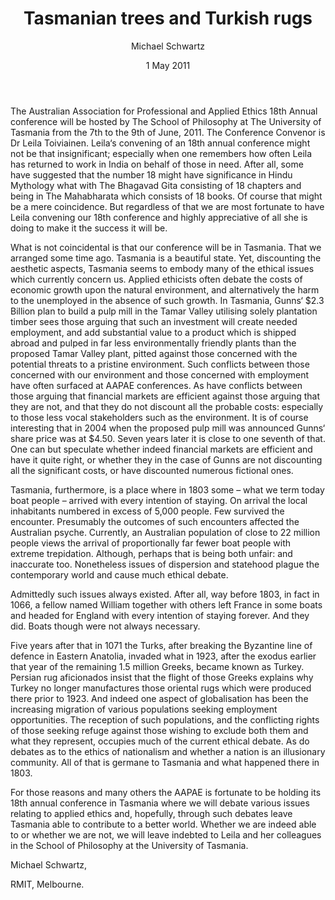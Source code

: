 ﻿---
layout: post
title:  Tasmanian trees and Turkish rugs
date:   1 May 2011
author: Michael Schwartz 
categories: australian-ethics
---

The Australian Association for Professional and Applied Ethics 18th Annual conference will be hosted by The School of Philosophy at The University of Tasmania from the 7th to the 9th of June, 2011. The Conference Convenor is Dr Leila Toiviainen. Leila‘s convening of an 18th annual conference might not be that insignificant; especially when one remembers how often Leila has returned to work in India on behalf of those in need. After all, some have suggested that the number 18 might have significance in Hindu Mythology what with The Bhagavad Gita consisting of 18 chapters and being in The Mahabharata which consists of 18 books. Of course that might be a mere coincidence. But regardless of that we are most fortunate to have Leila convening our 18th conference and highly appreciative of all she is doing to make it the success it will be.

What is not coincidental is that our conference will be in Tasmania. That we arranged some time ago. Tasmania is a beautiful state. Yet, discounting the aesthetic aspects, Tasmania seems to embody many of the ethical issues which currently concern us. Applied ethicists often debate the costs of economic growth upon the natural environment, and alternatively the harm to the unemployed in the absence of such growth. In Tasmania, Gunns‘ $2.3 Billion plan to build a pulp mill in the Tamar Valley utilising solely plantation timber sees those arguing that such an investment will create needed employment, and add substantial value to a product which is shipped abroad and pulped in far less environmentally friendly plants than the proposed Tamar Valley plant, pitted against those concerned with the potential threats to a pristine environment. Such conflicts between those concerned with our environment and those concerned with employment have often surfaced at AAPAE conferences. As have conflicts between those arguing that financial markets are efficient against those arguing that they are not, and that they do not discount all the probable costs: especially to those less vocal stakeholders such as the environment. It is of course interesting that in 2004 when the proposed pulp mill was announced Gunns‘ share price was at $4.50. Seven years later it is close to one seventh of that. One can but speculate whether indeed financial markets are efficient and have it quite right, or whether they in the case of Gunns are not discounting all the significant costs, or have discounted numerous fictional ones.

Tasmania, furthermore, is a place where in 1803 some – what we term today boat people – arrived with every intention of staying. On arrival the local inhabitants numbered in excess of 5,000 people. Few survived the encounter. Presumably the outcomes of such encounters affected the Australian psyche. Currently, an Australian population of close to 22 million people views the arrival of proportionally far fewer boat people with extreme trepidation. Although, perhaps that is being both unfair: and inaccurate too. Nonetheless issues of dispersion and statehood plague the contemporary world and cause much ethical debate.

Admittedly such issues always existed. After all, way before 1803, in fact in 1066, a fellow named William together with others left France in some boats and headed for England with every intention of staying forever. And they did. Boats though were not always necessary.

Five years after that in 1071 the Turks, after breaking the Byzantine line of defence in Eastern Anatolia, invaded what in 1923, after the exodus earlier that year of the remaining 1.5 million Greeks, became known as Turkey. Persian rug aficionados insist that the flight of those Greeks explains why Turkey no longer manufactures those oriental rugs which were produced there prior to 1923. And indeed one aspect of globalisation has been the increasing migration of various populations seeking employment opportunities. The reception of such populations, and the conflicting rights of those seeking refuge against those wishing to exclude both them and what they represent, occupies much of the current ethical debate. As do debates as to the ethics of nationalism and whether a nation is an illusionary community. All of that is germane to Tasmania and what happened there in 1803.

For those reasons and many others the AAPAE is fortunate to be holding its 18th annual conference in Tasmania where we will debate various issues relating to applied ethics and, hopefully, through such debates leave Tasmania able to contribute to a better world. Whether we are indeed able to or whether we are not, we will leave indebted to Leila and her colleagues in the School of Philosophy at the University of Tasmania.

Michael Schwartz,

RMIT, Melbourne.
